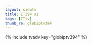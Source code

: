 ```yaml
--- 
layout: sieutv
title: IT394 s1
tags: [ITtv]
thumb_re: globiptv394
---
```

{% include tvadv key="globiptv394" %} 
